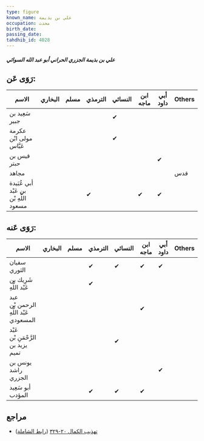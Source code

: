 ```yaml
---
type: figure
known_name: علي بن بذيمة
occupation: محدث
birth_date:
passing_date:
tahdhib_id: 4028
---
```

##### علي بن بذيمة الجزري الحراني أبو عبد الله السوائي

## رَوَى عَن:
| الاسم                                  | البخاري | مسلم | الترمذي | النسائي | ابن ماجه | أبي داود | Others |
| -------------------------------------- | ------- | ---- | ------- | ------- | -------- | -------- | ------ |
| سَعِيد بن جبير                         |         |      |         | ✔       |          |          |        |
| عكرمة مولى ابْن عَبَّاس                |         |      |         | ✔       |          |          |        |
| قيس بن حبتر                            |         |      |         |         |          | ✔        |        |
| مجاهد                                  |         |      |         |         |          |          | قدس    |
| أبي عُبَيدة بن عَبْد اللَّهِ بْن مسعود |         |      | ✔       |         | ✔        | ✔        |        |
## رَوَى عَنه:
| الاسم                                 | البخاري | مسلم | الترمذي | النسائي | ابن ماجه | أبي داود | Others |
| ------------------------------------- | ------- | ---- | ------- | ------- | -------- | -------- | ------ |
| سفيان الثوري                          |         |      | ✔       | ✔       | ✔        | ✔        |        |
| شَرِيك بن عَبْد اللَّهِ               |         |      | ✔       |         |          |          |        |
| عبد الرحمن بْن عَبْد اللَّهِ المسعودي |         |      |         |         | ✔        |          |        |
| عَبْد الرَّحْمَنِ بْن يزيد بن تميم    |         |      |         | ✔       |          |          |        |
| يونس بن راشد الجزري                   |         |      |         |         |          | ✔        |        |
| أبو سَعِيد المؤدب                     |         |      | ✔       | ✔       | ✔        |          |        |
## مراجع
- [تهذيب الكمال ٢٠-٣٢٩](obsidian://open?vault=Tahdhib-al-Kamal&file=Figures/٤٠٢٨-علي%20بن%20بذيمة%20الجزري%20الحراني%20أبو%20عبد%20الله%20السوائي) ([رابط الشاملة](https://shamela.ws/book/3722/10459))